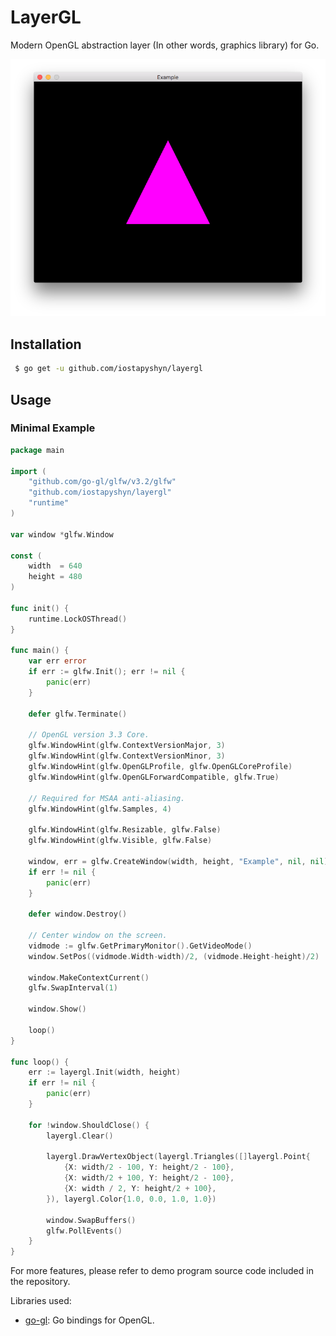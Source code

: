 # LayerGL
Modern OpenGL abstraction layer (In other words, graphics library) for Go.

![Minimal example window](screenshot.png?raw=true)


## Installation

```bash
 $ go get -u github.com/iostapyshyn/layergl
```

## Usage

### Minimal Example

```go
package main

import (
	"github.com/go-gl/glfw/v3.2/glfw"
	"github.com/iostapyshyn/layergl"
	"runtime"
)

var window *glfw.Window

const (
	width  = 640
	height = 480
)

func init() {
	runtime.LockOSThread()
}

func main() {
	var err error
	if err := glfw.Init(); err != nil {
		panic(err)
	}

	defer glfw.Terminate()

	// OpenGL version 3.3 Core.
	glfw.WindowHint(glfw.ContextVersionMajor, 3)
	glfw.WindowHint(glfw.ContextVersionMinor, 3)
	glfw.WindowHint(glfw.OpenGLProfile, glfw.OpenGLCoreProfile)
	glfw.WindowHint(glfw.OpenGLForwardCompatible, glfw.True)

	// Required for MSAA anti-aliasing.
	glfw.WindowHint(glfw.Samples, 4)

	glfw.WindowHint(glfw.Resizable, glfw.False)
	glfw.WindowHint(glfw.Visible, glfw.False)

	window, err = glfw.CreateWindow(width, height, "Example", nil, nil)
	if err != nil {
		panic(err)
	}

	defer window.Destroy()

	// Center window on the screen.
	vidmode := glfw.GetPrimaryMonitor().GetVideoMode()
	window.SetPos((vidmode.Width-width)/2, (vidmode.Height-height)/2)

	window.MakeContextCurrent()
	glfw.SwapInterval(1)

	window.Show()

	loop()
}

func loop() {
	err := layergl.Init(width, height)
	if err != nil {
		panic(err)
	}

	for !window.ShouldClose() {
		layergl.Clear()

		layergl.DrawVertexObject(layergl.Triangles([]layergl.Point{
			{X: width/2 - 100, Y: height/2 - 100},
			{X: width/2 + 100, Y: height/2 - 100},
			{X: width / 2, Y: height/2 + 100},
		}), layergl.Color{1.0, 0.0, 1.0, 1.0})

		window.SwapBuffers()
		glfw.PollEvents()
	}
}
```

For more features, please refer to demo program source code included in the repository.

Libraries used:
 * [go-gl](https://github.com/go-gl/gl): Go bindings for OpenGL.
 
